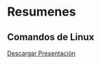 # Resumenes

## Comandos de Linux
[Descargar Presentación](https://raw.githubusercontent.com/kennethrdzg/proyectosAcademiaJava/main/semana-1/resumenes/linux/ComandosLinux.pdf)
